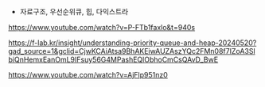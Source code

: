 
- 자료구조, 우선순위큐, 힙, 다익스트라

https://www.youtube.com/watch?v=P-FTb1faxlo&t=940s

https://f-lab.kr/insight/understanding-priority-queue-and-heap-20240520?gad_source=1&gclid=CjwKCAiAtsa9BhAKEiwAUZAszYQc2FMn08f7IZoA3SlbiQnHemxEanOmL9IFsuy56G4MPashEQlObhoCmCsQAvD_BwE

https://www.youtube.com/watch?v=AjFlp951nz0

